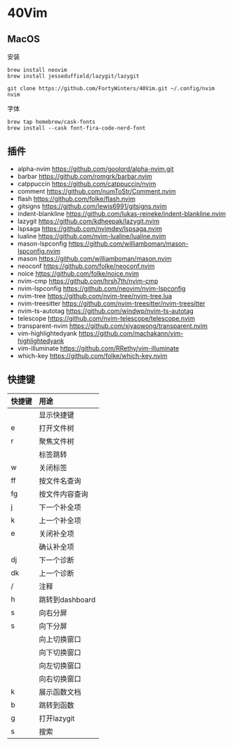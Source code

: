 # 40Vim

## MacOS

安装

```
brew install neovim
brew install jesseduffield/lazygit/lazygit

git clone https://github.com/FortyWinters/40Vim.git ~/.config/nvim
nvim
```

字体

```
brew tap homebrew/cask-fonts
brew install --cask font-fira-code-nerd-font
```

## 插件

-   alpha-nvim https://github.com/goolord/alpha-nvim.git
-   barbar https://github.com/romgrk/barbar.nvim
-   catppuccin https://github.com/catppuccin/nvim
-   comment https://github.com/numToStr/Comment.nvim
-   flash https://github.com/folke/flash.nvim
-   gitsigns https://github.com/lewis6991/gitsigns.nvim
-   indent-blankline https://github.com/lukas-reineke/indent-blankline.nvim
-   lazygit https://github.com/kdheepak/lazygit.nvim
-   lspsaga https://github.com/nvimdev/lspsaga.nvim
-   lualine https://github.com/nvim-lualine/lualine.nvim
-   mason-lspconfig https://github.com/williamboman/mason-lspconfig.nvim
-   mason https://github.com/williamboman/mason.nvim
-   neoconf https://github.com/folke/neoconf.nvim
-   noice https://github.com/folke/noice.nvim
-   nvim-cmp https://github.com/hrsh7th/nvim-cmp
-   nvim-lspconfig https://github.com/neovim/nvim-lspconfig
-   nvim-tree https://github.com/nvim-tree/nvim-tree.lua
-   nvim-treesitter https://github.com/nvim-treesitter/nvim-treesitter
-   nvim-ts-autotag https://github.com/windwp/nvim-ts-autotag
-   telescope https://github.com/nvim-telescope/telescope.nvim
-   transparent-nvim https://github.com/xiyaowong/transparent.nvim
-   vim-highlightedyank https://github.com/machakann/vim-highlightedyank
-   vim-illuminate https://github.com/RRethy/vim-illuminate
-   which-key https://github.com/folke/which-key.nvim

## 快捷键

| 快捷键 | 用途 |
| :---- | :-- |
| <space> | 显示快捷键 |
| <space>e | 打开文件树 |
| <space>r | 聚焦文件树 |
| <space><tab> | 标签跳转 |
| <space>w | 关闭标签 |
| <space>ff | 按文件名查询 |
| <space>fg | 按文件内容查询 |
| <ctrl>j | 下一个补全项 |
| <ctrl>k | 上一个补全项 |
| <ctrl>e | 关闭补全项 |
| <space> | 确认补全项 |
| <space>dj | 下一个诊断 |
| <space>dk | 上一个诊断 |
| <space>/ | 注释 |
| <space>h | 跳转到dashboard |
| <space>s<right> | 向右分屏 |
| <sapce>s<down> | 向下分屏 |
| <space><up> | 向上切换窗口 |
| <space><donw> | 向下切换窗口 |
| <space><left> | 向左切换窗口 |
| <space><right> | 向右切换窗口 |
| <space>k | 展示函数文档 |
| <space>b | 跳转到函数 |
| <space>g | 打开lazygit |
| s | 搜索 |
